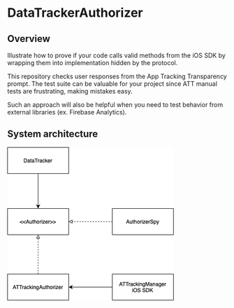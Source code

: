 # DataTrackerAuthorizer

## Overview
Illustrate how to prove if your code calls valid methods from the iOS SDK by wrapping them into implementation hidden by the protocol.

This repository checks user responses from the App Tracking Transparency prompt. The test suite can be valuable for your project since ATT manual tests are frustrating, making mistakes easy.

Such an approach will also be helpful when you need to test behavior from external libraries (ex. Firebase Analytics).

## System architecture
![datatracker-diagram](datatracker-diagram.png)
